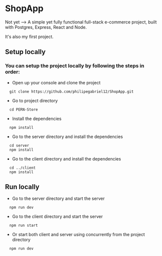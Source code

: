 # ShopApp

Not yet --> A simple yet fully functional full-stack e-commerce project, built with Postgres, Express, React and Node.

It's also my first project.

## Setup locally

### You can setup the project locally by following the steps in order:

* Open up your console and clone the project
```
  git clone https://github.com/philipegabriel12/ShopApp.git
```
* Go to project directory
```shell
  cd PERN-Store
```
* Install the dependencies
```
  npm install
```
* Go to the server directory and install the dependencies
```shell
  cd server
  npm install
```
* Go to the client directory and install the dependencies
```shell
  cd ../client
  npm install
```

## Run locally
* Go to the server directory and start the server
```
  npm run dev
```
* Go to the client directory and start the server
```
  npm run start
```
* Or start both client and server using concurrently from the project directory
```
  npm run dev
```

